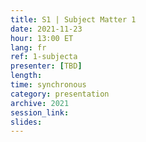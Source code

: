 ```yaml
---
title: S1 | Subject Matter 1
date: 2021-11-23
hour: 13:00 ET
lang: fr
ref: 1-subjecta
presenter: [TBD]
length:
time: synchronous
category: presentation
archive: 2021
session_link:
slides:
---
```

